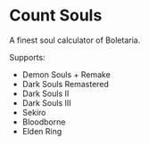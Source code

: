 # Count Souls

A finest soul calculator of Boletaria.

Supports:

- Demon Souls + Remake
- Dark Souls Remastered
- Dark Souls II
- Dark Souls III
- Sekiro
- Bloodborne
- Elden Ring

